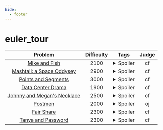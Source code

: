 ```yaml
--- 
hide:
  - footer
---
```

# euler_tour

| Problem | Difficulty | Tags | Judge | 
| :-----: | :----: | :----: | :----: | 
|[Mike and Fish](https://codeforces.com/problemset/problem/547/D)|2100|<details> <summary>Spoiler</summary> <ul><li>euler_tour</li></ul> </details>|cf|
|[Mashtali: a Space Oddysey](https://codeforces.com/problemset/problem/1610/F)|2900|<details> <summary>Spoiler</summary> <ul><li>euler_tour</li></ul> </details>|cf|
|[Points and Segments](https://codeforces.com/contest/429/problem/E)|3000|<details> <summary>Spoiler</summary> <ul><li>euler_tour</li></ul> </details>|cf|
|[Data Center Drama](https://codeforces.com/problemset/problem/527/E)|1900|<details> <summary>Spoiler</summary> <ul><li>euler_tour</li></ul> </details>|cf|
|[Johnny and Megan's Necklace](https://codeforces.com/contest/1361/problem/C)|2500|<details> <summary>Spoiler</summary> <ul><li>euler_tour</li></ul> </details>|cf|
|[Postmen](https://oj.uz/problem/view/BOI14_postmen)|2000|<details> <summary>Spoiler</summary> <ul><li>euler_tour</li></ul> </details>|oj|
|[Fair Share](https://codeforces.com/contest/1634/problem/E)|2300|<details> <summary>Spoiler</summary> <ul><li>euler_tour</li></ul> </details>|cf|
|[Tanya and Password](https://codeforces.com/problemset/problem/508/D)|2300|<details> <summary>Spoiler</summary> <ul><li>euler_tour</li></ul> </details>|cf|
